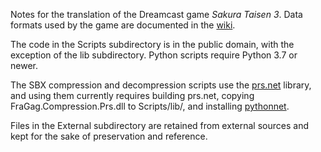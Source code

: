 Notes for the translation of the Dreamcast game _Sakura Taisen 3_. Data formats used by the game are documented in the [wiki](https://github.com/TheOpponent/st3-translation-notes/wiki).

The code in the Scripts subdirectory is in the public domain, with the exception of the lib subdirectory. Python scripts require Python 3.7 or newer. 

The SBX compression and decompression scripts use the [prs.net](https://github.com/FraGag/prs.net) library, and using them currently requires building prs.net, copying FraGag.Compression.Prs.dll to Scripts/lib/, and installing [pythonnet](https://github.com/pythonnet/pythonnet).

Files in the External subdirectory are retained from external sources and kept for the sake of preservation and reference.